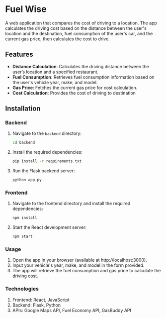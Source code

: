 # Fuel Wise

A web application that compares the cost of driving to a location. The app calculates the driving cost based on the distance between the user's location and the destination, fuel consumption of the user's car, and the current gas price, then calculates the cost to drive.

## Features

- **Distance Calculation**: Calculates the driving distance between the user’s location and a specified restaurant.
- **Fuel Consumption**: Retrieves fuel consumption information based on the user's vehicle year, make, and model.
- **Gas Price**: Fetches the current gas price for cost calculation.
- **Cost Calculation**: Provides the cost of driving to destination

## Installation

### Backend

1. Navigate to the `backend` directory:
   ```bash
   cd backend
2. Install the required dependencies:
   ```bash
   pip install -r requirements.txt
3. Run the Flask backend server:
   ```bash
   python app.py

### Frontend
1. Navigate to the frontend directory and install the required dependencies:
   ```bash
   npm install
2. Start the React development server:
   ```bash
   npm start

### Usage
1. Open the app in your browser (available at http://localhost:3000).
2. Input your vehicle's year, make, and model in the form provided.
3. The app will retrieve the fuel consumption and gas price to calculate the driving cost.

### Technologies
1. Frontend: React, JavaScript
2. Backend: Flask, Python
3. APIs: Google Maps API, Fuel Economy API, GasBuddy API
